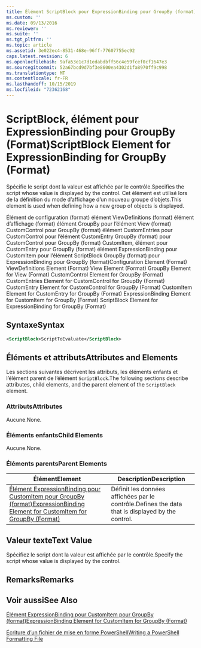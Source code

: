 ```yaml
---
title: Élément ScriptBlock pour ExpressionBinding pour GroupBy (format) | Microsoft Docs
ms.custom: ''
ms.date: 09/13/2016
ms.reviewer: ''
ms.suite: ''
ms.tgt_pltfrm: ''
ms.topic: article
ms.assetid: 3e022ec4-8531-468e-96ff-77607755ec92
caps.latest.revision: 6
ms.openlocfilehash: 9afa53e1c7d1edabdbff56c4e59fcef0cf1647e3
ms.sourcegitcommit: 52a67bcd9d7bf3e8600ea4302d1fa8970ff9c998
ms.translationtype: MT
ms.contentlocale: fr-FR
ms.lasthandoff: 10/15/2019
ms.locfileid: "72362168"
---
```

# <a name="scriptblock-element-for-expressionbinding-for-groupby-format"></a><span data-ttu-id="2827c-102">ScriptBlock, élément pour ExpressionBinding pour GroupBy (Format)</span><span class="sxs-lookup"><span data-stu-id="2827c-102">ScriptBlock Element for ExpressionBinding for GroupBy (Format)</span></span>

<span data-ttu-id="2827c-103">Spécifie le script dont la valeur est affichée par le contrôle.</span><span class="sxs-lookup"><span data-stu-id="2827c-103">Specifies the script whose value is displayed by the control.</span></span> <span data-ttu-id="2827c-104">Cet élément est utilisé lors de la définition du mode d’affichage d’un nouveau groupe d’objets.</span><span class="sxs-lookup"><span data-stu-id="2827c-104">This element is used when defining how a new group of objects is displayed.</span></span>

<span data-ttu-id="2827c-105">Élément de configuration (format) élément ViewDefinitions (format) élément d’affichage (format) élément GroupBy pour l’élément View (format) CustomControl pour GroupBy (format) élément CustomEntries pour CustomControl pour l’élément CustomEntry GroupBy (format) pour CustomControl pour GroupBy (format) CustomItem, élément pour CustomEntry pour GroupBy (format) élément ExpressionBinding pour CustomItem pour l’élément ScriptBlock GroupBy (format) pour ExpressionBinding pour GroupBy (format)</span><span class="sxs-lookup"><span data-stu-id="2827c-105">Configuration Element (Format) ViewDefinitions Element (Format) View Element (Format) GroupBy Element for View (Format) CustomControl Element for GroupBy (Format) CustomEntries Element for CustomControl for GroupBy (Format) CustomEntry Element for CustomControl for GroupBy (Format) CustomItem Element for CustomEntry for GroupBy (Format) ExpressionBinding Element for CustomItem for GroupBy (Format) ScriptBlock Element for ExpressionBinding for GroupBy (Format)</span></span>

## <a name="syntax"></a><span data-ttu-id="2827c-106">Syntaxe</span><span class="sxs-lookup"><span data-stu-id="2827c-106">Syntax</span></span>

```xml
<ScriptBlock>ScriptToEvaluate</ScriptBlock>
```

## <a name="attributes-and-elements"></a><span data-ttu-id="2827c-107">Éléments et attributs</span><span class="sxs-lookup"><span data-stu-id="2827c-107">Attributes and Elements</span></span>

<span data-ttu-id="2827c-108">Les sections suivantes décrivent les attributs, les éléments enfants et l’élément parent de l’élément `ScriptBlock`.</span><span class="sxs-lookup"><span data-stu-id="2827c-108">The following sections describe attributes, child elements, and the parent element of the `ScriptBlock` element.</span></span>

### <a name="attributes"></a><span data-ttu-id="2827c-109">Attributs</span><span class="sxs-lookup"><span data-stu-id="2827c-109">Attributes</span></span>

<span data-ttu-id="2827c-110">Aucune.</span><span class="sxs-lookup"><span data-stu-id="2827c-110">None.</span></span>

### <a name="child-elements"></a><span data-ttu-id="2827c-111">Éléments enfants</span><span class="sxs-lookup"><span data-stu-id="2827c-111">Child Elements</span></span>

<span data-ttu-id="2827c-112">Aucune.</span><span class="sxs-lookup"><span data-stu-id="2827c-112">None.</span></span>

### <a name="parent-elements"></a><span data-ttu-id="2827c-113">Éléments parents</span><span class="sxs-lookup"><span data-stu-id="2827c-113">Parent Elements</span></span>

|<span data-ttu-id="2827c-114">Élément</span><span class="sxs-lookup"><span data-stu-id="2827c-114">Element</span></span>|<span data-ttu-id="2827c-115">Description</span><span class="sxs-lookup"><span data-stu-id="2827c-115">Description</span></span>|
|-------------|-----------------|
|[<span data-ttu-id="2827c-116">Élément ExpressionBinding pour CustomItem pour GroupBy (format)</span><span class="sxs-lookup"><span data-stu-id="2827c-116">ExpressionBinding Element for CustomItem for GroupBy (Format)</span></span>](./expressionbinding-element-for-customitem-for-groupby-format.md)|<span data-ttu-id="2827c-117">Définit les données affichées par le contrôle.</span><span class="sxs-lookup"><span data-stu-id="2827c-117">Defines the data that is displayed by the control.</span></span>|

## <a name="text-value"></a><span data-ttu-id="2827c-118">Valeur texte</span><span class="sxs-lookup"><span data-stu-id="2827c-118">Text Value</span></span>

<span data-ttu-id="2827c-119">Spécifiez le script dont la valeur est affichée par le contrôle.</span><span class="sxs-lookup"><span data-stu-id="2827c-119">Specify the script whose value is displayed by the control.</span></span>

## <a name="remarks"></a><span data-ttu-id="2827c-120">Remarks</span><span class="sxs-lookup"><span data-stu-id="2827c-120">Remarks</span></span>

## <a name="see-also"></a><span data-ttu-id="2827c-121">Voir aussi</span><span class="sxs-lookup"><span data-stu-id="2827c-121">See Also</span></span>

[<span data-ttu-id="2827c-122">Élément ExpressionBinding pour CustomItem pour GroupBy (format)</span><span class="sxs-lookup"><span data-stu-id="2827c-122">ExpressionBinding Element for CustomItem for GroupBy (Format)</span></span>](./expressionbinding-element-for-customitem-for-groupby-format.md)

[<span data-ttu-id="2827c-123">Écriture d’un fichier de mise en forme PowerShell</span><span class="sxs-lookup"><span data-stu-id="2827c-123">Writing a PowerShell Formatting File</span></span>](./writing-a-powershell-formatting-file.md)
